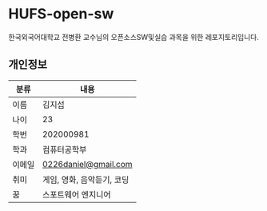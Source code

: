 # HUFS-open-sw

한국외국어대학교 전병환 교수님의 오픈소스SW및실습 과목을 위한 레포지토리입니다.

## 개인정보

| 분류 | 내용 |
| - | - |
| 이름 | 김지섭 |
| 나이 | 23 |
| 학번 | 202000981 |
| 학과 | 컴퓨터공학부 |
| 이메일 | 0226daniel@gmail.com |
| 취미 | 게임, 영화, 음악듣기, 코딩 |
| 꿈 | 스포트웨어 엔지니어 |
